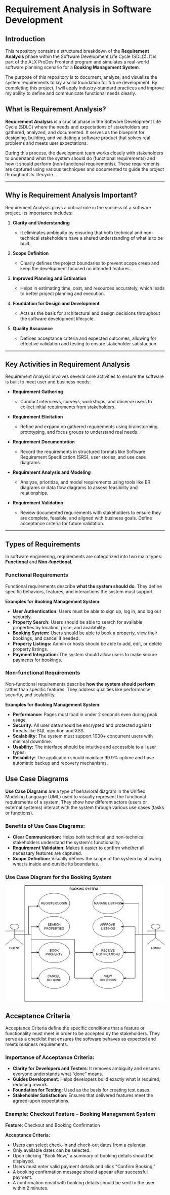 # Requirement Analysis in Software Development

## Introduction

This repository contains a structured breakdown of the **Requirement Analysis** phase within the Software Development Life Cycle (SDLC). It is part of the ALX ProDev Frontend program and simulates a real-world software planning scenario for a **Booking Management System**.

The purpose of this repository is to document, analyze, and visualize the system requirements to lay a solid foundation for future development. By completing this project, I will apply industry-standard practices and improve my ability to define and communicate functional needs clearly.

## What is Requirement Analysis?

**Requirement Analysis** is a crucial phase in the Software Development Life Cycle (SDLC) where the needs and expectations of stakeholders are gathered, analyzed, and documented. It serves as the blueprint for designing, building, and validating a software product that solves real problems and meets user expectations.

During this process, the development team works closely with stakeholders to understand what the system should do (functional requirements) and how it should perform (non-functional requirements). These requirements are captured using various techniques and documented to guide the project throughout its lifecycle.

---

## Why is Requirement Analysis Important?

Requirement Analysis plays a critical role in the success of a software project. Its importance includes:

1. **Clarity and Understanding**
   - It eliminates ambiguity by ensuring that both technical and non-technical stakeholders have a shared understanding of what is to be built.

2. **Scope Definition**
   - Clearly defines the project boundaries to prevent scope creep and keep the development focused on intended features.

3. **Improved Planning and Estimation**
   - Helps in estimating time, cost, and resources accurately, which leads to better project planning and execution.

4. **Foundation for Design and Development**
   - Acts as the basis for architectural and design decisions throughout the software development lifecycle.

5. **Quality Assurance**
   - Defines acceptance criteria and expected outcomes, allowing for effective validation and testing to ensure stakeholder satisfaction.

---

## Key Activities in Requirement Analysis

Requirement Analysis involves several core activities to ensure the software is built to meet user and business needs:

- **Requirement Gathering**
  - Conduct interviews, surveys, workshops, and observe users to collect initial requirements from stakeholders.

- **Requirement Elicitation**
  - Refine and expand on gathered requirements using brainstorming, prototyping, and focus groups to understand real needs.

- **Requirement Documentation**
  - Record the requirements in structured formats like Software Requirement Specification (SRS), user stories, and use case diagrams.

- **Requirement Analysis and Modeling**
  - Analyze, prioritize, and model requirements using tools like ER diagrams or data flow diagrams to assess feasibility and relationships.

- **Requirement Validation**
  - Review documented requirements with stakeholders to ensure they are complete, feasible, and aligned with business goals. Define acceptance criteria for future validation.

---

## Types of Requirements

In software engineering, requirements are categorized into two main types: **Functional** and **Non-functional**.

### Functional Requirements

Functional requirements describe **what the system should do**. They define specific behaviors, features, and interactions the system must support.

**Examples for Booking Management System:**

- **User Authentication:** Users must be able to sign up, log in, and log out securely.
- **Property Search:** Users should be able to search for available properties by location, price, and availability.
- **Booking System:** Users should be able to book a property, view their bookings, and cancel if needed.
- **Property Listings:** Admin or hosts should be able to add, edit, or delete property listings.
- **Payment Integration:** The system should allow users to make secure payments for bookings.

### Non-functional Requirements

Non-functional requirements describe **how the system should perform** rather than specific features. They address qualities like performance, security, and scalability.

**Examples for Booking Management System:**

- **Performance:** Pages must load in under 2 seconds even during peak usage.
- **Security:** All user data should be encrypted and protected against threats like SQL injection and XSS.
- **Scalability:** The system must support 1000+ concurrent users with minimal downtime.
- **Usability:** The interface should be intuitive and accessible to all user types.
- **Reliability:** The application should maintain 99.9% uptime and have automatic backup and recovery mechanisms.

## Use Case Diagrams

**Use Case Diagrams** are a type of behavioral diagram in the Unified Modeling Language (UML) used to visually represent the functional requirements of a system. They show how different actors (users or external systems) interact with the system through various use cases (tasks or functions).

### Benefits of Use Case Diagrams:
- **Clear Communication:** Helps both technical and non-technical stakeholders understand the system's functionality.
- **Requirement Validation:** Makes it easier to confirm whether all necessary features are captured.
- **Scope Definition:** Visually defines the scope of the system by showing what is inside and outside its boundaries.

### Use Case Diagram for the Booking System

![Use Case Diagram](alx-booking-uc.png)

## Acceptance Criteria

Acceptance Criteria define the specific conditions that a feature or functionality must meet in order to be accepted by the stakeholders. They serve as a checklist that ensures the software behaves as expected and meets business requirements.

### Importance of Acceptance Criteria:
- **Clarity for Developers and Testers**: It removes ambiguity and ensures everyone understands what “done” means.
- **Guides Development**: Helps developers build exactly what is required, reducing rework.
- **Foundation for Testing**: Used as the basis for creating test cases.
- **Stakeholder Satisfaction**: Ensures that delivered features meet the agreed-upon expectations.

### Example: Checkout Feature – Booking Management System

**Feature**: Checkout and Booking Confirmation

**Acceptance Criteria:**
- Users can select check-in and check-out dates from a calendar.
- Only available dates can be selected.
- Upon clicking "Book Now," a summary of booking details should be displayed.
- Users must enter valid payment details and click "Confirm Booking."
- A booking confirmation message should appear after successful payment.
- A confirmation email with booking details should be sent to the user within 2 minutes.
